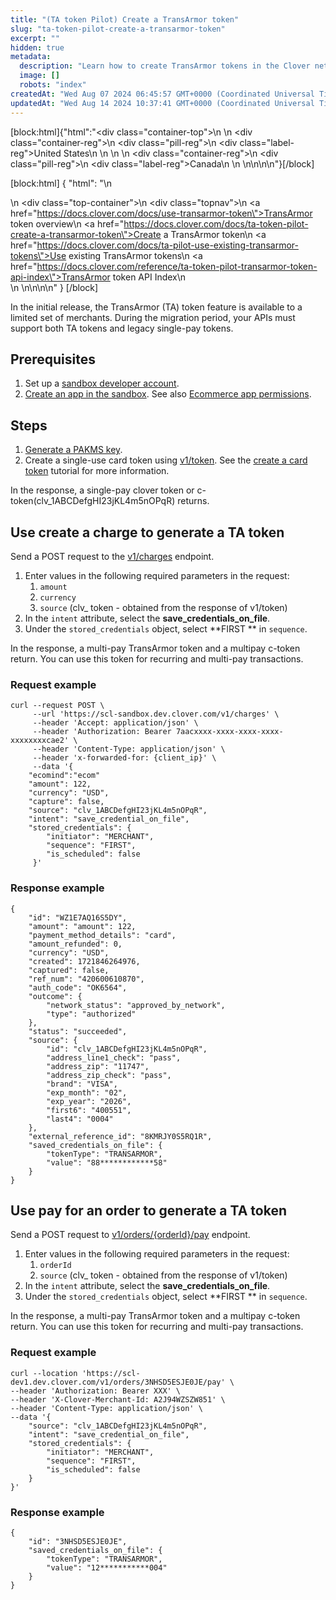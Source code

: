 ```yaml
---
title: "(TA token Pilot) Create a TransArmor token"
slug: "ta-token-pilot-create-a-transarmor-token"
excerpt: ""
hidden: true
metadata: 
  description: "Learn how to create TransArmor tokens in the Clover network for multi-pay and recurring payments."
  image: []
  robots: "index"
createdAt: "Wed Aug 07 2024 06:45:57 GMT+0000 (Coordinated Universal Time)"
updatedAt: "Wed Aug 14 2024 10:37:41 GMT+0000 (Coordinated Universal Time)"
---
```

[block:html]{"html":"<div class=\"container-top\">\n  <!--United States-->\n  <div class=\"container-reg\">\n    <div class=\"pill-reg\">\n      <div class=\"label-reg\">United States</div>\n    </div>\n  </div>\n  <!--Canada-->\n  <div class=\"container-reg\">\n    <div class=\"pill-reg\">\n      <div class=\"label-reg\">Canada</div>\n    </div>\n  </div>\n</div>\n\n<!--Css-->\n<style>\n.container-top {\n  top: -15px;\n  position: relative;\n  margin-bottom: -5px;\n}\n\n.container-reg {\n  align-items: center;\n  min-width: auto; \n  width: fit-content;\n  text-align: left;\n  overflow: auto;\n  display: inline-block; \n}\n\n/*Pill format REG*/\n.pill-reg {\n  background: #44BB44;\n  border: .5px solid #44BB44;\n  margin-left: 5px;\n  overflow: hidden;\n  display: flex; \n  justify-content: center; \n  align-items: center; \n  border-radius: 10px;\n  height: 1.8rem;\n  margin-top: 10px;\n  margin-bottom: 1.5px; \n  padding: 0 10px; \n}\n\n/*Text FORMAT inside REG pills */\n.pill-reg .label-reg, \n.pill-reg__addon .label-reg \n{\n  font-style: normal;\n  font-weight: normal;\n  font-size: 12px;\n  color: #fff;\n  vertical-align: middle;\n  margin: 0;\n  padding: 0 5px;\n}\n</style>"}[/block]

[block:html]
{
  "html": "<!--Add a top nav throughout the pilot doc content (v2.2: grayscale, no overlap)-->\n<div><!--div set-->\n <div class=\"top-container\">\n    <div class=\"topnav\">\n      <a href=\"https://docs.clover.com/docs/use-transarmor-token\">TransArmor token overview</a>\n      <a href=\"https://docs.clover.com/docs/ta-token-pilot-create-a-transarmor-token\">Create a TransArmor token</a>\n      <a href=\"https://docs.clover.com/docs/ta-pilot-use-existing-transarmor-tokens\">Use existing TransArmor tokens</a>\n      <a href=\"https://docs.clover.com/reference/ta-token-pilot-transarmor-token-api-index\">TransArmor token API Index</a>\n    </div><!--end topnav-->\n  </div><!--end top-container-->\n</div>\n\n<!--css-->\n<style>\n/* Add a background color to the top navigation */\n.topnav {\n  font-family: 'Graphik-Regular', sans-serif;\n  background-color: #5D5D5D;\n  overflow: hidden;\n}\n\n/* Style the links inside the navigation bar */\n.topnav a {\n  font-family: 'Graphik-Regular', sans-serif;\n  float: left;\n  color: #f2f2f2;\n  text-align: center;\n  padding: 10px 12px;\n  text-decoration: none;\n  font-size: 12px;\n}\n\n/* Change the color of links on hover */\n.topnav a:hover {\n  background-color: #D8D8D8;\n  color: black;\n}\n\n/* Add a color to the active/current link */\n.topnav a.active {\n  background-color: #5D5D5D;\n  color: white;\n}\n</style>"
}
[/block]


In the initial release, the TransArmor (TA) token feature is available to a limited set of merchants. During the migration period, your APIs must support both TA tokens and legacy single-pay tokens. 

## Prerequisites

1. Set up a [sandbox developer account](https://docs.clover.com/docs/setup-clover-sandbox-account).
2. [Create an app in the sandbox](https://docs.clover.com/docs/creating-a-sandbox-app). See also [Ecommerce app permissions](https://docs.clover.com/docs/ecommerce-app-permissions).

## Steps

1. [Generate a PAKMS key](https://docs.clover.com/docs/ecommerce-generating-a-card-token#generate-a-pakms-key).
2. Create a single-use card token using [v1/token](https://docs.clover.com/reference/createtoken-1). See the [create a card token](https://docs.clover.com/docs/create-a-card-token)  tutorial for more information. 

In the response, a single-pay clover token or c-token(clv_1ABCDefgHI23jKL4m5nOPqR) returns.

## Use create a charge to generate a TA token

Send a POST request to the [v1/charges](https://docs.clover.com/reference/createcharge-1) endpoint.

1. Enter values in the following required parameters in the request:
   1. `amount`
   2. `currency`
   3. `source`  (clv\_ token - obtained from the response of v1/token)
2. In the `intent` attribute, select the **save_credentials_on_file**.
3. Under the `stored_credentials` object, select  **FIRST ** in `sequence`.

In the response, a multi-pay TransArmor token and a multipay c-token return. You can use this token for recurring and multi-pay transactions. 

### Request example

```Text cURL
curl --request POST \
     --url 'https://scl-sandbox.dev.clover.com/v1/charges' \
     --header 'Accept: application/json' \
     --header 'Authorization: Bearer 7aacxxxx-xxxx-xxxx-xxxx-xxxxxxxxcae2' \
     --header 'Content-Type: application/json' \
     --header 'x-forwarded-for: {client_ip}' \
     --data '{
    "ecomind":"ecom"
    "amount": 122,
    "currency": "USD",
    "capture": false,
    "source": "clv_1ABCDefgHI23jKL4m5nOPqR",
    "intent": "save_credential_on_file",
    "stored_credentials": {
        "initiator": "MERCHANT",
        "sequence": "FIRST",
        "is_scheduled": false
     }'
```

### Response example

```Text JSON
{
    "id": "WZ1E7AQ16S5DY",
    "amount": "amount": 122,
    "payment_method_details": "card",
    "amount_refunded": 0,
    "currency": "USD",
    "created": 1721846264976,
    "captured": false,
    "ref_num": "420600610870",
    "auth_code": "OK6564",
    "outcome": {
        "network_status": "approved_by_network",
        "type": "authorized"
    },
    "status": "succeeded",
    "source": {
        "id": "clv_1ABCDefgHI23jKL4m5nOPqR",
        "address_line1_check": "pass",
        "address_zip": "11747",
        "address_zip_check": "pass",
        "brand": "VISA",
        "exp_month": "02",
        "exp_year": "2026",
        "first6": "400551",
        "last4": "0004"
    },
    "external_reference_id": "8KMRJY0S5RQ1R",
    "saved_credentials_on_file": {
        "tokenType": "TRANSARMOR",
        "value": "88************58"
    }
}
```

## Use pay for an order to generate a TA token

Send a POST request to [v1/orders/{orderId}/pay](https://docs.clover.com/reference/postordersidpay-1) endpoint.

1. Enter values in the following required parameters in the request:
   1. `orderId`
   2. `source` (clv\_ token - obtained from the response of v1/token)
2. In the `intent` attribute, select the **save_credentials_on_file**.
3. Under the `stored_credentials` object, select **FIRST ** in `sequence`.

In the response, a multi-pay TransArmor token and a multipay c-token return. You can use this token for recurring and multi-pay transactions.

### Request example

```Text cURL
curl --location 'https://scl-dev1.dev.clover.com/v1/orders/3NHSD5ESJE0JE/pay' \
--header 'Authorization: Bearer XXX' \
--header 'X-Clover-Merchant-Id: A2J94WZSZW851' \
--header 'Content-Type: application/json' \
--data '{
    "source": "clv_1ABCDefgHI23jKL4m5nOPqR",
    "intent": "save_credential_on_file",
    "stored_credentials": {
        "initiator": "MERCHANT",
        "sequence": "FIRST",
        "is_scheduled": false
    }
}'
```

### Response example

```Text JSON
{
    "id": "3NHSD5ESJE0JE",
    "saved_credentials_on_file": {
        "tokenType": "TRANSARMOR",
        "value": "12***********004"
    }
}
```
